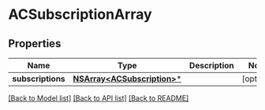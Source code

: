 # ACSubscriptionArray

## Properties
Name | Type | Description | Notes
------------ | ------------- | ------------- | -------------
**subscriptions** | [**NSArray&lt;ACSubscription&gt;***](ACSubscription.md) |  | [optional] 

[[Back to Model list]](../README.md#documentation-for-models) [[Back to API list]](../README.md#documentation-for-api-endpoints) [[Back to README]](../README.md)


